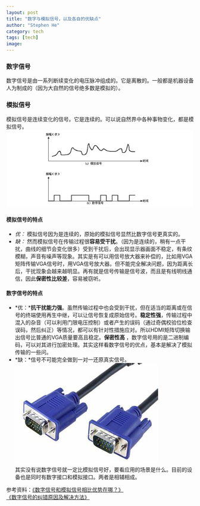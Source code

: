 ```yaml
---
layout: post
title: "数字与模拟信号，以及各自的优缺点"
author: "Stephen He"
category: tech
tags: [tech]
image:
---
```

### 数字信号    
数字信号是由一系列断续变化的电压脉冲组成的。它是离散的。一般都是机器设备人为制成的（因为大自然的信号绝多数是模拟的）。    
### 模拟信号    
模拟信号是连续变化的信号。它是连续的。可以说自然界中各种事物变化，都是模拟信号。    
![模拟与数字的区别图](../assets/img/DG-AN.jpg)    
<!-- <center>*模拟与数字的区别图*<center> -->
#### 模拟信号的特点   
* *优：* 模拟信号因为是连续的，原始的模拟信号显然比数字信号更真实的。  
* *缺：* 然而模拟信号在传输过程很**容易受干扰**。（因为是连续的，稍有一点干扰，曲线的细节会变化很多）受到干扰后，会出现显示器画面不稳定，有条纹模糊，声音有噪声等现象。其实是有可以用信号放大器来补偿的，比如用VGA矩阵传输VGA信号时，用VGA信号放大器。但不能完全解决问题，因为距离长后，干扰现象会越来越明显。再有就是信号传输是信号波，而且是有线明线通信，因此**保密性比较差**，容易被窃听。  
#### 数字信号的特点    
* *优：***抗干扰能力强**。虽然传输过程中也会受到干扰，但在适当的距离或在信号的终端使用再生中继，可以让信号恢复成原始信号。**稳定性强**，传输过程中混入的杂音（可以利用门限电压控制）或者产生的误码（通过奇偶校验位检查误码，然后纠正）等情况，都可以有针对性措施应对。所以HDMI矩阵切换输出信号比普通的VGA质量要高且稳定。**保密性高** ，数字信号用的是二进制编码，可以对其进行加密处理。其实这样看数字信号的优点，基本是解决了模拟传输的一些问。  
* *缺：*信号不可能完全做到一对一还原真实信号。      
![VGA接口](../assets/img/VGA.jpg)  
其实没有说数字信号就一定比模拟信号好，要看应用的场景是什么。目前的设备也是同时有数字接口和模拟接口。两者是相辅相成。     


参考资料：[《数字信号和模拟信号相比优势在哪？》](http://www.gzyueda.cn/Tech_info/2016/557.html)     
[《数字信号的纠错原因及解决方法》](http://m.elecfans.com/article/161980.html)
